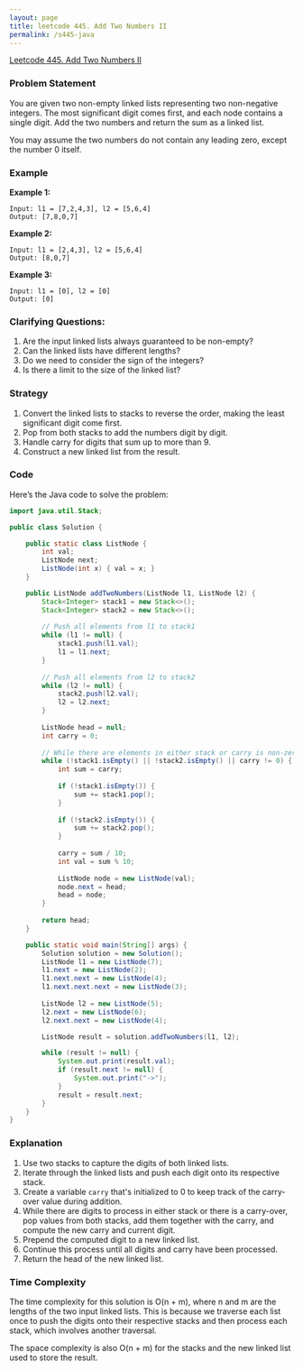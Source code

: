 ```yaml
---
layout: page
title: leetcode 445. Add Two Numbers II
permalink: /s445-java
---
```

[Leetcode 445. Add Two Numbers II](https://algoadvance.github.io/algoadvance/l445)
### Problem Statement

You are given two non-empty linked lists representing two non-negative integers. The most significant digit comes first, and each node contains a single digit. Add the two numbers and return the sum as a linked list.

You may assume the two numbers do not contain any leading zero, except the number 0 itself.

### Example

**Example 1:**

```
Input: l1 = [7,2,4,3], l2 = [5,6,4]
Output: [7,8,0,7]
```

**Example 2:**

```
Input: l1 = [2,4,3], l2 = [5,6,4]
Output: [8,0,7]
```

**Example 3:**

```
Input: l1 = [0], l2 = [0]
Output: [0]
```

### Clarifying Questions:

1. Are the input linked lists always guaranteed to be non-empty?
2. Can the linked lists have different lengths?
3. Do we need to consider the sign of the integers?
4. Is there a limit to the size of the linked list?

### Strategy

1. Convert the linked lists to stacks to reverse the order, making the least significant digit come first.
2. Pop from both stacks to add the numbers digit by digit.
3. Handle carry for digits that sum up to more than 9.
4. Construct a new linked list from the result.

### Code

Here’s the Java code to solve the problem:

```java
import java.util.Stack;

public class Solution {

    public static class ListNode {
        int val;
        ListNode next;
        ListNode(int x) { val = x; }
    }

    public ListNode addTwoNumbers(ListNode l1, ListNode l2) {
        Stack<Integer> stack1 = new Stack<>();
        Stack<Integer> stack2 = new Stack<>();
        
        // Push all elements from l1 to stack1
        while (l1 != null) {
            stack1.push(l1.val);
            l1 = l1.next;
        }
        
        // Push all elements from l2 to stack2
        while (l2 != null) {
            stack2.push(l2.val);
            l2 = l2.next;
        }
        
        ListNode head = null;
        int carry = 0;
        
        // While there are elements in either stack or carry is non-zero
        while (!stack1.isEmpty() || !stack2.isEmpty() || carry != 0) {
            int sum = carry;
            
            if (!stack1.isEmpty()) {
                sum += stack1.pop();
            }
            
            if (!stack2.isEmpty()) {
                sum += stack2.pop();
            }
            
            carry = sum / 10;
            int val = sum % 10;
            
            ListNode node = new ListNode(val);
            node.next = head;
            head = node;
        }
        
        return head;
    }

    public static void main(String[] args) {
        Solution solution = new Solution();
        ListNode l1 = new ListNode(7);
        l1.next = new ListNode(2);
        l1.next.next = new ListNode(4);
        l1.next.next.next = new ListNode(3);
        
        ListNode l2 = new ListNode(5);
        l2.next = new ListNode(6);
        l2.next.next = new ListNode(4);

        ListNode result = solution.addTwoNumbers(l1, l2);

        while (result != null) {
            System.out.print(result.val);
            if (result.next != null) {
                System.out.print("->");
            }
            result = result.next;
        }
    }
}
```

### Explanation

1. Use two stacks to capture the digits of both linked lists.
2. Iterate through the linked lists and push each digit onto its respective stack.
3. Create a variable `carry` that's initialized to 0 to keep track of the carry-over value during addition.
4. While there are digits to process in either stack or there is a carry-over, pop values from both stacks, add them together with the carry, and compute the new carry and current digit.
5. Prepend the computed digit to a new linked list.
6. Continue this process until all digits and carry have been processed.
7. Return the head of the new linked list.

### Time Complexity

The time complexity for this solution is O(n + m), where n and m are the lengths of the two input linked lists. This is because we traverse each list once to push the digits onto their respective stacks and then process each stack, which involves another traversal.

The space complexity is also O(n + m) for the stacks and the new linked list used to store the result.